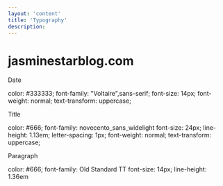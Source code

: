 ```yaml
---
layout: 'content'
title: 'Typography'
description: 
---
```


# jasminestarblog.com

Date

color: #333333;
font-family: "Voltaire",sans-serif;
font-size: 14px;
font-weight: normal;
text-transform: uppercase;

Title

color: #666;
font-family: novecento_sans_widelight
font-size: 24px;
line-height: 1.13em;
letter-spacing: 1px;
font-weight: normal;
text-transform: uppercase;

Paragraph

color: #666;
font-family: Old Standard TT
font-size: 14px;
line-height: 1.36em